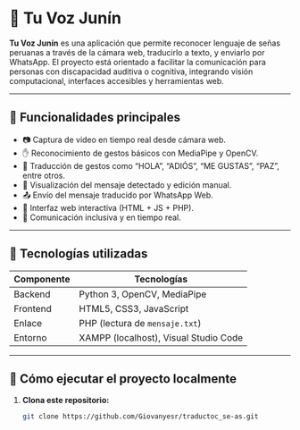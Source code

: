 # 🧠 Tu Voz Junín

**Tu Voz Junín** es una aplicación que permite reconocer lenguaje de señas peruanas a través de la cámara web, traducirlo a texto, y enviarlo por WhatsApp. El proyecto está orientado a facilitar la comunicación para personas con discapacidad auditiva o cognitiva, integrando visión computacional, interfaces accesibles y herramientas web.

---

## 📌 Funcionalidades principales

- 📷 Captura de video en tiempo real desde cámara web.
- ✋ Reconocimiento de gestos básicos con MediaPipe y OpenCV.
- 🧠 Traducción de gestos como “HOLA”, “ADIÓS”, “ME GUSTAS”, “PAZ”, entre otros.
- 📝 Visualización del mensaje detectado y edición manual.
- 📤 Envío del mensaje traducido por WhatsApp Web.
- 🔄 Interfaz web interactiva (HTML + JS + PHP).
- 💬 Comunicación inclusiva y en tiempo real.

---

## 🚀 Tecnologías utilizadas

| Componente | Tecnologías                         |
|------------|--------------------------------------|
| Backend    | Python 3, OpenCV, MediaPipe          |
| Frontend   | HTML5, CSS3, JavaScript              |
| Enlace     | PHP (lectura de `mensaje.txt`)       |
| Entorno    | XAMPP (localhost), Visual Studio Code|

---

## 🧪 Cómo ejecutar el proyecto localmente

1. **Clona este repositorio:**

   ```bash
   git clone https://github.com/Giovanyesr/traductoc_se-as.git
